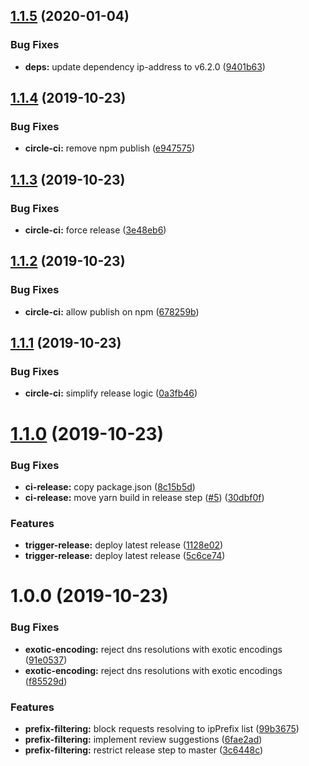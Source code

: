 ## [1.1.5](https://github.com/algolia/dns-filter/compare/v1.1.4...v1.1.5) (2020-01-04)


### Bug Fixes

* **deps:** update dependency ip-address to v6.2.0 ([9401b63](https://github.com/algolia/dns-filter/commit/9401b63734bc370e7e5dc96df72925a915d0092b))

## [1.1.4](https://github.com/algolia/dns-filter/compare/v1.1.3...v1.1.4) (2019-10-23)


### Bug Fixes

* **circle-ci:** remove npm publish ([e947575](https://github.com/algolia/dns-filter/commit/e9475752564e4870d89835f3eff015b46a91c49b))

## [1.1.3](https://github.com/algolia/dns-filter/compare/v1.1.2...v1.1.3) (2019-10-23)


### Bug Fixes

* **circle-ci:** force release ([3e48eb6](https://github.com/algolia/dns-filter/commit/3e48eb6dfec185704acacc47a4d52dec8c5c8f67))

## [1.1.2](https://github.com/algolia/dns-filter/compare/v1.1.1...v1.1.2) (2019-10-23)


### Bug Fixes

* **circle-ci:** allow publish on npm ([678259b](https://github.com/algolia/dns-filter/commit/678259be62efaae29fcf115cba23c07740647c67))

## [1.1.1](https://github.com/algolia/dns-filter/compare/v1.1.0...v1.1.1) (2019-10-23)


### Bug Fixes

* **circle-ci:** simplify release logic ([0a3fb46](https://github.com/algolia/dns-filter/commit/0a3fb46effd77e530f03b3a8edd4d8bae4f5152e))

# [1.1.0](https://github.com/algolia/dns-filter/compare/v1.0.0...v1.1.0) (2019-10-23)


### Bug Fixes

* **ci-release:** copy package.json ([8c15b5d](https://github.com/algolia/dns-filter/commit/8c15b5d6d4a9c122eec41c6ff2479932444c7b76))
* **ci-release:** move yarn build in release step ([#5](https://github.com/algolia/dns-filter/issues/5)) ([30dbf0f](https://github.com/algolia/dns-filter/commit/30dbf0f98867a0e67b7b590739e4eb7d435a5237))


### Features

* **trigger-release:** deploy latest release ([1128e02](https://github.com/algolia/dns-filter/commit/1128e023a430cc3f0e0af19a973e354377c375ff))
* **trigger-release:** deploy latest release ([5c6ce74](https://github.com/algolia/dns-filter/commit/5c6ce74dd074bf1199dec726305dc1eda6c30abc))

# 1.0.0 (2019-10-23)


### Bug Fixes

* **exotic-encoding:** reject dns resolutions with exotic encodings ([91e0537](https://github.com/algolia/dns-filter/commit/91e05372acb29a915f713593bcd8ea1b2a513a94))
* **exotic-encoding:** reject dns resolutions with exotic encodings ([f85529d](https://github.com/algolia/dns-filter/commit/f85529dddca0ab926e2a41d2cc10b81f57f56796))


### Features

* **prefix-filtering:** block requests resolving to ipPrefix list ([99b3675](https://github.com/algolia/dns-filter/commit/99b3675e69482ee95fdfdfa16382afedcc6d685d))
* **prefix-filtering:** implement review suggestions ([6fae2ad](https://github.com/algolia/dns-filter/commit/6fae2ad428700879cb54813ccbff4c8321008ebc))
* **prefix-filtering:** restrict release step to master ([3c6448c](https://github.com/algolia/dns-filter/commit/3c6448cd7d2e85593fa1f559065bf08f2c8235c4))
